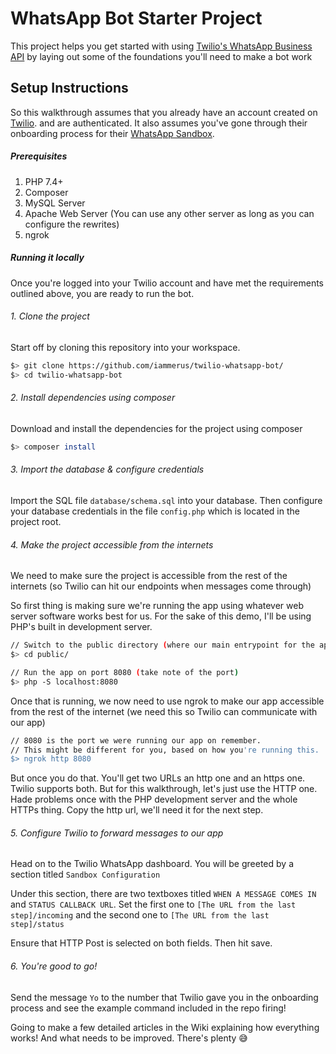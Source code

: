 # WhatsApp Bot Starter Project

This project helps you get started with using [Twilio's WhatsApp Business API](https://www.twilio.com/whatsapp) by laying out some of the foundations you'll need to make a bot work

## Setup Instructions

So this walkthrough assumes that you already have an account created on [Twilio](https://www.twilio.com/try-twilio). and are authenticated. It also assumes you've gone through their onboarding process for their [WhatsApp Sandbox](https://www.twilio.com/console/sms/whatsapp/sandbox). 

##### Prerequisites
1. PHP 7.4+
2. Composer
3. MySQL Server
4. Apache Web Server (You can use any other server as long as you can configure the rewrites)
5. ngrok

##### Running it locally

Once you're logged into your Twilio account and have met the requirements outlined above, you are ready to run the bot.

###### 1. Clone the project

Start off by cloning this repository into your workspace.

```sh
$> git clone https://github.com/iammerus/twilio-whatsapp-bot/ 
$> cd twilio-whatsapp-bot
```

###### 2. Install dependencies using composer

Download and install the dependencies for the project using composer

```sh
$> composer install
```

###### 3. Import the database & configure credentials

Import the SQL file `database/schema.sql` into your database. Then configure your database credentials in the file `config.php` which is located in the project root.

###### 4. Make the project accessible from the internets

We need to make sure the project is accessible from the rest of the internets (so Twilio can hit our endpoints when messages come through)

So first thing is making sure we're running the app using whatever web server software works best for us. For the sake of this demo, I'll be using PHP's built in development server.

```sh 
// Switch to the public directory (where our main entrypoint for the app is)
$> cd public/

// Run the app on port 8080 (take note of the port)
$> php -S localhost:8080
```

Once that is running, we now need to use ngrok to make our app accessible from the rest of the internet (we need this so Twilio can communicate with our app)

```sh
// 8080 is the port we were running our app on remember. 
// This might be different for you, based on how you're running this.
$> ngrok http 8080
```

But once you do that. You'll get two URLs an http one and an https one. Twilio supports both. But for this walkthrough, let's just use the HTTP one. Hade problems once with the PHP development server and the whole HTTPs thing. Copy the http url, we'll need it for the next step. 


###### 5. Configure Twilio to forward messages to our app

Head on to the Twilio WhatsApp dashboard. You will be greeted by a section titled `Sandbox Configuration`

Under this section, there are two textboxes titled `WHEN A MESSAGE COMES IN` and `STATUS CALLBACK URL`. Set the first one to `[The URL from the last step]/incoming` and the second one to `[The URL from the last step]/status`

Ensure that HTTP Post is selected on both fields. Then hit save.


###### 6. You're good to go!

Send the message `Yo` to the number that Twilio gave you in the onboarding process and see the example command included in the repo firing!

Going to make a few detailed articles in the Wiki explaining how everything works! And what needs to be improved. There's plenty 😅
